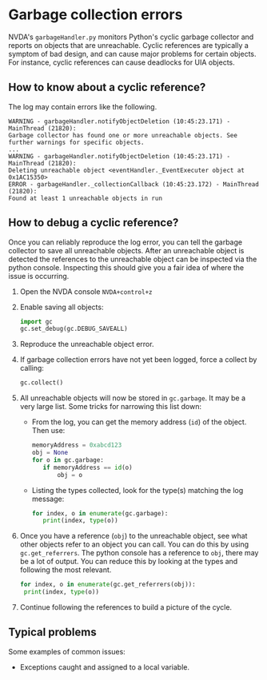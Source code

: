 # Garbage collection errors
NVDA's `garbageHandler.py` monitors Python's cyclic garbage collector and reports
on objects that are unreachable.
Cyclic references are typically a symptom of bad design, and can cause major problems for certain objects.
For instance, cyclic references can cause deadlocks for UIA objects.

## How to know about a cyclic reference?
The log may contain errors like the following.
```
WARNING - garbageHandler.notifyObjectDeletion (10:45:23.171) - MainThread (21820):
Garbage collector has found one or more unreachable objects. See further warnings for specific objects.
...
WARNING - garbageHandler.notifyObjectDeletion (10:45:23.171) - MainThread (21820):
Deleting unreachable object <eventHandler._EventExecuter object at 0x1AC15350>
ERROR - garbageHandler._collectionCallback (10:45:23.172) - MainThread (21820):
Found at least 1 unreachable objects in run
```

## How to debug a cyclic reference?

Once you can reliably reproduce the log error, you can tell the garbage collector to save all unreachable objects.
After an unreachable object is detected the references to the unreachable object can be inspected via the python console.
Inspecting this should give you a fair idea of where the issue is occurring.

1. Open the NVDA console `NVDA+control+z`
1. Enable saving all objects:
   ``` python
   import gc
   gc.set_debug(gc.DEBUG_SAVEALL)
   ```
1. Reproduce the unreachable object error.
1. If garbage collection errors have not yet been logged, force a collect by calling:
   ``` python
   gc.collect()
   ```

1. All unreachable objects will now be stored in `gc.garbage`.
   It may be a very large list.
   Some tricks for narrowing this list down:
   - From the log, you can get the memory address (`id`) of the object.
     Then use:
     ``` python
     memoryAddress = 0xabcd123
     obj = None
     for o in gc.garbage:
     	if memoryAddress == id(o)
     		obj = o
     ```
   - Listing the types collected, look for the type(s) matching the log message:
     ``` python
     for index, o in enumerate(gc.garbage):
     	print(index, type(o))
     ```
1. Once you have a reference (`obj`) to the unreachable object, see what other objects refer to an object you can call.
   You can do this by using `gc.get_referrers`.
   The python console has a reference to `obj`, there may be a lot of output.
   You can reduce this by looking at the types and following the most relevant.
   ``` python
   for index, o in enumerate(gc.get_referrers(obj)):
   	print(index, type(o))
   ```
1. Continue following the references to build a picture of the cycle.

## Typical problems
Some examples of common issues:
- Exceptions caught and assigned to a local variable.
